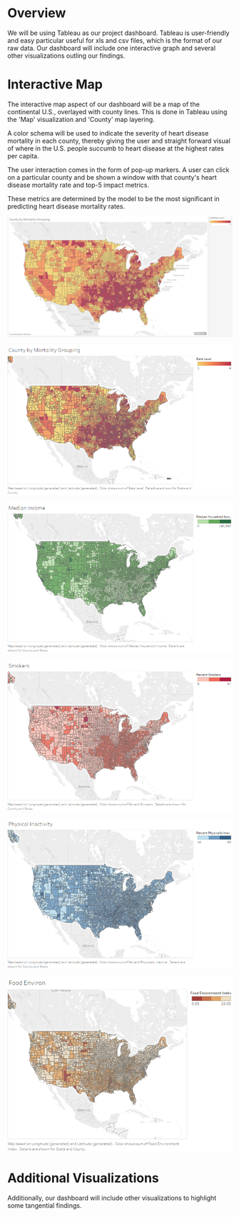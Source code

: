 # Overview
We will be using Tableau as our project dashboard. Tableau is user-friendly and easy particular useful for xls and csv files, which is the format of our raw data. Our dashboard will include one interactive graph and several other visualizations outling our findings.


# Interactive Map
The interactive map aspect of our dashboard will be a map of the continental U.S., overlayed with county lines. This is done in Tableau using the 'Map' visualization and 'County' map layering. 

A color schema will be used to indicate the severity of heart disease mortality in each county, thereby giving the user and straight forward visual of where in the U.S. people succumb to heart disease at the highest rates per capita.

The user interaction comes in the form of pop-up markers. A user can click on a particular county and be shown a window with that county's heart disease mortality rate and top-5 impact metrics.

These metrics are determined by the model to be the most significant in predicting heart disease mortality rates.

![Rankings_Map.PNG](Rankings_Map.PNG)

![Mortality.png](Mortality.png)

![Median_Household_Income.PNG](Median_Household_Income.PNG)

![Percent_Smokers.PNG](Percent_Smokers.PNG)

![Physical_Inactivity.PNG](Physical_Inactivity.PNG)

![Food_Environ.png](Food_Environ.png)


# Additional Visualizations

Additionally, our dashboard will include other visualizations to highlight some tangential findings.